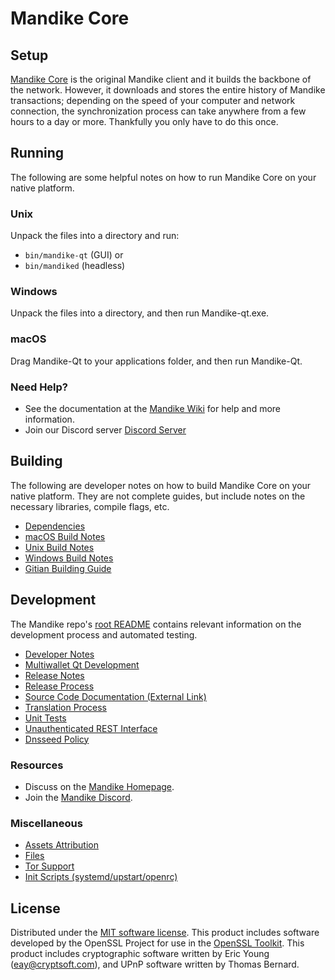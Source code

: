 Mandike Core
=============

Setup
---------------------
[Mandike Core](https://mandike.io/) is the original Mandike client and it builds the backbone of the network. However, it downloads and stores the entire history of Mandike transactions; depending on the speed of your computer and network connection, the synchronization process can take anywhere from a few hours to a day or more. Thankfully you only have to do this once.

Running
---------------------
The following are some helpful notes on how to run Mandike Core on your native platform.

### Unix

Unpack the files into a directory and run:

- `bin/mandike-qt` (GUI) or
- `bin/mandiked` (headless)

### Windows

Unpack the files into a directory, and then run Mandike-qt.exe.

### macOS

Drag Mandike-Qt to your applications folder, and then run Mandike-Qt.

### Need Help?

* See the documentation at the [Mandike Wiki](https://github.com/mandike)
for help and more information.
* Join our Discord server [Discord Server](https://discord.gg/uTar2Sd)

Building
---------------------
The following are developer notes on how to build Mandike Core on your native platform. They are not complete guides, but include notes on the necessary libraries, compile flags, etc.

- [Dependencies](dependencies.md)
- [macOS Build Notes](build-osx.md)
- [Unix Build Notes](build-unix.md)
- [Windows Build Notes](build-windows.md)
- [Gitian Building Guide](gitian-building.md)

Development
---------------------
The Mandike repo's [root README](/README.md) contains relevant information on the development process and automated testing.

- [Developer Notes](developer-notes.md)
- [Multiwallet Qt Development](multiwallet-qt.md)
- [Release Notes](release-notes.md)
- [Release Process](release-process.md)
- [Source Code Documentation (External Link)](https://github.com/mandike)
- [Translation Process](translation_process.md)
- [Unit Tests](unit-tests.md)
- [Unauthenticated REST Interface](REST-interface.md)
- [Dnsseed Policy](dnsseed-policy.md)

### Resources
* Discuss on the [Mandike Homepage](https://mandike.io/).
* Join the [Mandike Discord](https://discord.gg/uTar2Sd).

### Miscellaneous
- [Assets Attribution](assets-attribution.md)
- [Files](files.md)
- [Tor Support](tor.md)
- [Init Scripts (systemd/upstart/openrc)](init.md)

License
---------------------
Distributed under the [MIT software license](/COPYING).
This product includes software developed by the OpenSSL Project for use in the [OpenSSL Toolkit](https://www.openssl.org/). This product includes
cryptographic software written by Eric Young ([eay@cryptsoft.com](mailto:eay@cryptsoft.com)), and UPnP software written by Thomas Bernard.
